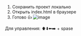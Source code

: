 1. Сохранить проект локально
2. Открыть index.html в браузере
3. Готово 👍
   ![image](https://github.com/WukAp/WEB/assets/47060627/6720fe41-e7df-46af-9dae-aeed0ae881fe)

Для управления:
⬆️⬇️⬅️➡️ + spase

